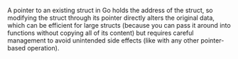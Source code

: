 A pointer to an existing struct in Go holds the address of the struct, so modifying the struct through its pointer directly alters the original data, which can be efficient for large structs (because you can pass it around into functions without copying all of its content) but requires careful management to avoid unintended side effects (like with any other pointer-based operation). 